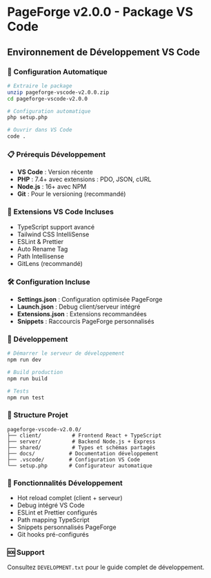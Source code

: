 # PageForge v2.0.0 - Package VS Code

## Environnement de Développement VS Code

### 🚀 Configuration Automatique

```bash
# Extraire le package
unzip pageforge-vscode-v2.0.0.zip
cd pageforge-vscode-v2.0.0

# Configuration automatique
php setup.php

# Ouvrir dans VS Code
code .
```

### 📋 Prérequis Développement

- **VS Code** : Version récente
- **PHP** : 7.4+ avec extensions : PDO, JSON, cURL
- **Node.js** : 16+ avec NPM
- **Git** : Pour le versioning (recommandé)

### 🔧 Extensions VS Code Incluses

- TypeScript support avancé
- Tailwind CSS IntelliSense
- ESLint & Prettier
- Auto Rename Tag
- Path Intellisense
- GitLens (recommandé)

### 🛠️ Configuration Incluse

- **Settings.json** : Configuration optimisée PageForge
- **Launch.json** : Debug client/serveur intégré
- **Extensions.json** : Extensions recommandées
- **Snippets** : Raccourcis PageForge personnalisés

### 🚀 Développement

```bash
# Démarrer le serveur de développement
npm run dev

# Build production
npm run build

# Tests
npm run test
```

### 📁 Structure Projet

```
pageforge-vscode-v2.0.0/
├── client/          # Frontend React + TypeScript
├── server/          # Backend Node.js + Express
├── shared/          # Types et schémas partagés
├── docs/           # Documentation développement
├── .vscode/        # Configuration VS Code
└── setup.php       # Configurateur automatique
```

### 🎯 Fonctionnalités Développement

- Hot reload complet (client + serveur)
- Debug intégré VS Code
- ESLint et Prettier configurés
- Path mapping TypeScript
- Snippets personnalisés PageForge
- Git hooks pré-configurés

### 🆘 Support

Consultez `DEVELOPMENT.txt` pour le guide complet de développement.
